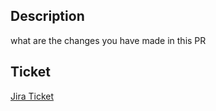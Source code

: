 ## Description
 
what are the changes you have made in this PR

## Ticket

[Jira Ticket](scheme://domain/id/{TICKET-ID})
